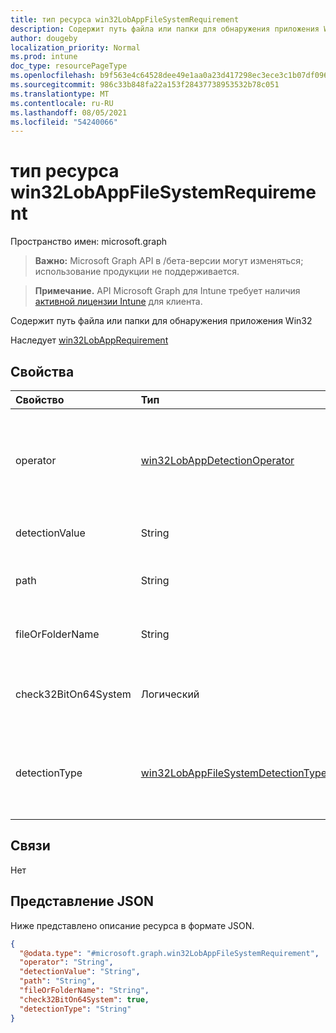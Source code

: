 ```yaml
---
title: тип ресурса win32LobAppFileSystemRequirement
description: Содержит путь файла или папки для обнаружения приложения Win32
author: dougeby
localization_priority: Normal
ms.prod: intune
doc_type: resourcePageType
ms.openlocfilehash: b9f563e4c64528dee49e1aa0a23d417298ec3ece3c1b07df096966a8c5b66fd7
ms.sourcegitcommit: 986c33b848fa22a153f28437738953532b78c051
ms.translationtype: MT
ms.contentlocale: ru-RU
ms.lasthandoff: 08/05/2021
ms.locfileid: "54240066"
---
```

# <a name="win32lobappfilesystemrequirement-resource-type"></a>тип ресурса win32LobAppFileSystemRequirement

Пространство имен: microsoft.graph

> **Важно:** Microsoft Graph API в /бета-версии могут изменяться; использование продукции не поддерживается.

> **Примечание.** API Microsoft Graph для Intune требует наличия [активной лицензии Intune](https://go.microsoft.com/fwlink/?linkid=839381) для клиента.

Содержит путь файла или папки для обнаружения приложения Win32


Наследует [win32LobAppRequirement](../resources/intune-apps-win32lobapprequirement.md)

## <a name="properties"></a>Свойства
|Свойство|Тип|Описание|
|:---|:---|:---|
|operator|[win32LobAppDetectionOperator](../resources/intune-apps-win32lobappdetectionoperator.md)|Оператор обнаружения, унаследованный от [win32LobAppRequirement.](../resources/intune-apps-win32lobapprequirement.md) Возможные значения: `notConfigured`, `equal`, `notEqual`, `greaterThan`, `greaterThanOrEqual`, `lessThan`, `lessThanOrEqual`.|
|detectionValue|String|Значение обнаружения, унаследованные от [win32LobAppRequirement](../resources/intune-apps-win32lobapprequirement.md)|
|path|String|Путь файла или папки для обнаружения приложения Win32 Line of Business (LoB)|
|fileOrFolderName|String|Имя файла или папки для обнаружения приложения Win32 Line of Business (LoB)|
|check32BitOn64System|Логический|Значение, указывающее, является ли этот файл или папка для проверки 32-битного приложения в 64-битной системе|
|detectionType|[win32LobAppFileSystemDetectionType](../resources/intune-apps-win32lobappfilesystemdetectiontype.md)|Тип обнаружения файловой системы. Возможные значения: `notConfigured`, `exists`, `modifiedDate`, `createdDate`, `version`, `sizeInMB`, `doesNotExist`.|

## <a name="relationships"></a>Связи
Нет

## <a name="json-representation"></a>Представление JSON
Ниже представлено описание ресурса в формате JSON.
<!-- {
  "blockType": "resource",
  "@odata.type": "microsoft.graph.win32LobAppFileSystemRequirement"
}
-->
``` json
{
  "@odata.type": "#microsoft.graph.win32LobAppFileSystemRequirement",
  "operator": "String",
  "detectionValue": "String",
  "path": "String",
  "fileOrFolderName": "String",
  "check32BitOn64System": true,
  "detectionType": "String"
}
```




